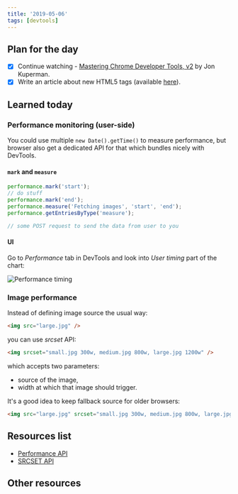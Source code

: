 ```yaml
---
title: '2019-05-06'
tags: [devtools]
---
```


## Plan for the day

- [x] Continue watching - [Mastering Chrome Developer Tools, v2](https://frontendmasters.com/courses/chrome-dev-tools-v2/) by Jon Kuperman.
- [x] Write an article about new HTML5 tags (available [here](/blog/articles/html5-tags.html)).

## Learned today

### Performance monitoring (user-side)

You could use multiple `new Date().getTime()` to measure performance, but browser also get a dedicated API for that which bundles nicely with DevTools.

#### `mark` and `measure`

```javascript
performance.mark('start');
// do stuff
performance.mark('end');
performance.measure('Fetching images', 'start', 'end');
performance.getEntriesByType('measure');

// some POST request to send the data from user to you
```

#### UI

Go to _Performance_ tab in DevTools and look into _User timing_ part of the chart:

![Performance timing](../../assets/img/blog/performance-timing.png)

### Image performance

Instead of defining image source the usual way:

```html
<img src="large.jpg" />
```

you can use _srcset_ API:

```html
<img srcset="small.jpg 300w, medium.jpg 800w, large.jpg 1200w" />
```

which accepts two parameters:

- source of the image,
- width at which that image should trigger.

It's a good idea to keep fallback source for older browsers:

```html
<img src="large.jpg" srcset="small.jpg 300w, medium.jpg 800w, large.jpg 1200w" />
```

## Resources list

- [Performance API](ttps://developer.mozilla.org/en-US/docs/Web/API/Performance)
- [SRCSET API](https://developer.mozilla.org/en-US/docs/Web/HTML/Element/img#attr-srcset)

## Other resources
